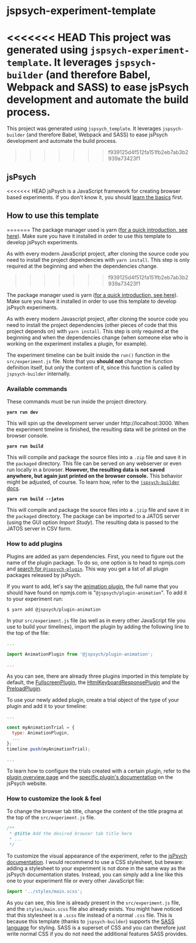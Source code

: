 # jspsych-experiment-template

<<<<<<< HEAD
This project was generated using `jspsych-experiment-template`. It leverages
`jspsych-builder` (and therefore Babel, Webpack and SASS) to ease jsPsych
development and automate the build process.
=======
This project was generated using `jspsych_template`. It leverages `jspsych-builder` (and therefore Babel, Webpack and SASS) to ease jsPsych development and automate the build process.
>>>>>>> f939125d4f512fa151fb2eb7ab3b2939a73423f1

## jsPsych

<<<<<<< HEAD
jsPsych is a JavaScript framework for creating browser based experiments. If you
don't know it, you should [learn the basics][3] first.

## How to use this template
=======
The package manager used is yarn ([for a quick introduction, see here][1]). Make sure you have it installed in order to use this template to develop jsPsych experiments.

As with every modern JavaScript project, after cloning the source code you need to install the project dependencies with `yarn install`. This step is only required at the beginning and when the dependencies change.
>>>>>>> f939125d4f512fa151fb2eb7ab3b2939a73423f1

The package manager used is yarn ([for a quick introduction, see here][1]). Make
sure you have it installed in order to use this template to develop jsPsych
experiments.

As with every modern Javascript project, after cloning the source code you need
to install the project dependencies (other pieces of code that this project
depends on) with `yarn install`. This step is only required at the beginning and
when the dependencies change (when someone else who is working on the experiment
installes a plugin, for example).

The experiment timeline can be built inside the `run()` function in the
`src/experiment.js` file. Note that you **should not** change the function
definition itself, but only the content of it, since this function is called
by `jspsych-builder` internally.

### Available commands

These commands must be run inside the project directory.

**`yarn run dev`**

This will spin up the development server under http://localhost:3000. When the
experiment timeline is finished, the resulting data will be printed on the
browser console.

**`yarn run build`**

This will compile and package the source files into a `.zip` file and save it
in the `packaged` directory. This file can be served on any webserver or even
run locally in a browser. **However, the resulting data is not saved anywhere,
but again just printed on the browser console.** This behavior might be
adjusted, of course. To learn how, refer to the [`jspsych-builder` docs][2].

**`yarn run build --jatos`**

This will compile and package the source files into a `.jzip` file and save it
in the `packaged` directory. The package can be imported to a JATOS server
(using the GUI option _Import Study_). The resulting data is passed to the
JATOS server in CSV form.

### How to add plugins

Plugins are added as yarn dependencies. First, you need to figure out the name
of the plugin package. To do so, one option is to head to npmjs.com and [search
for `@jspsych-plugin`][4]. This way you get a list of all plugin packages
released by jsPsych.

If you want to add, let's say the [animation plugin][5], the full name that you
should have found on npmjs.com is "`@jspsych/plugin-animation`". To add it to
your experiment run:

```shell
$ yarn add @jspsych/plugin-animation
```

In your `src/experiment.js` file (as well as in every other JavaScript file you
use to build your timelines), import the plugin by adding the following line
to the top of the file:

```javascript
...

import AnimationPlugin from '@jspsych/plugin-animation';

...
```

As you can see, there are already three plugins imported in this template by
default, the [FullscreenPlugin][6], the [HtmlKeyboardResponsePlugin][7] and the
[PreloadPlugin][8].

To use your newly added plugin, create a trial object of the type of your plugin
and add it to your timeline:

```javascript
...

const myAnimationTrial = {
  type: AnimationPlugin,
  ...
};
timeline.push(myAnimationTrial);

...
```

To learn how to configure the trials created with a certain plugin, refer to the
[plugin overview page][10] and the [specific plugin's documentation][9] on the
jsPsych website.

### How to customize the look & feel

To change the browser tab title, change the content of the title pragma at the
top of the `src/experiment.js` file.

```javascript
/**
 * @title Add the desired browser tab title here
 * ...
 */
```

To customize the visual appearance of the experiment, refer to the [jsPsych
documentation][11]. I would recommend to use a CSS stylesheet, but beware:
adding a stylesheet to your experiment is not done in the same way as the
jsPsych documentation states. Instead, you can simply add a line like this one
to your experiment file or every other JavaScript file:

```javascript
import '../styles/main.scss';
```

As you can see, this line is already present in the `src/experiment.js` file,
and the `styles/main.scss` file also already exists. You might have noticed that
this stylesheet is a `.scss` file instead of a normal `.css` file. This is
because this template (thanks to `jspsych-builder`) supports the
[SASS language][12] for styling. SASS is a superset of CSS and you can therefore
just write normal CSS if you do not need the additional features SASS provides.

[1]: https://yarnpkg.com/getting-started
[2]: https://github.com/bjoluc/jspsych-builder
[3]: https://www.jspsych.org/7.0/
[4]: https://www.npmjs.com/search?q=%40jspsych%2Fplugin
[5]: https://www.jspsych.org/7.0/plugins/animation/
[6]: https://www.jspsych.org/7.0/plugins/fullscreen/
[7]: https://www.jspsych.org/7.0/plugins/html-keyboard-response/
[8]: https://www.jspsych.org/7.0/plugins/preload/
[9]: https://www.jspsych.org/7.0/plugins/list-of-plugins/
[10]: https://www.jspsych.org/7.0/overview/plugins/
[11]: https://www.jspsych.org/7.0/overview/style/
[12]: https://sass-lang.com/
